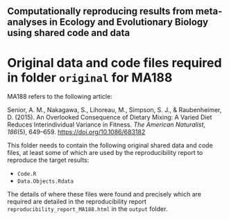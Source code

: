 ## Computationally reproducing results from meta-analyses in Ecology and Evolutionary Biology using shared code and data

# Original data and code files required in folder `original` for MA188

MA188 refers to the following article:

Senior, A. M., Nakagawa, S., Lihoreau, M., Simpson, S. J., & Raubenheimer, D. (2015). An Overlooked Consequence of Dietary Mixing: A Varied Diet Reduces Interindividual Variance in Fitness. _The American Naturalist_, _186_(5), 649–659. https://doi.org/10.1086/683182

This folder needs to contain the following original shared data and code files, at least some of which are used by the reproducibility report to reproduce the target results:

- `Code.R`
- `Data.Objects.Rdata`

The details of where these files were found and precisely which are required are detailed in the reproducibility report `reproducibility_report_MA188.html` in the `output` folder.


